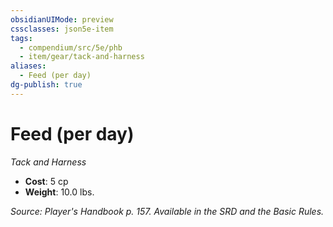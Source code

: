 ```yaml
---
obsidianUIMode: preview
cssclasses: json5e-item
tags:
  - compendium/src/5e/phb
  - item/gear/tack-and-harness
aliases:
  - Feed (per day)
dg-publish: true
---
```

# Feed (per day)
*Tack and Harness*  

- **Cost**: 5 cp
- **Weight**: 10.0 lbs.

*Source: Player's Handbook p. 157. Available in the SRD and the Basic Rules.*